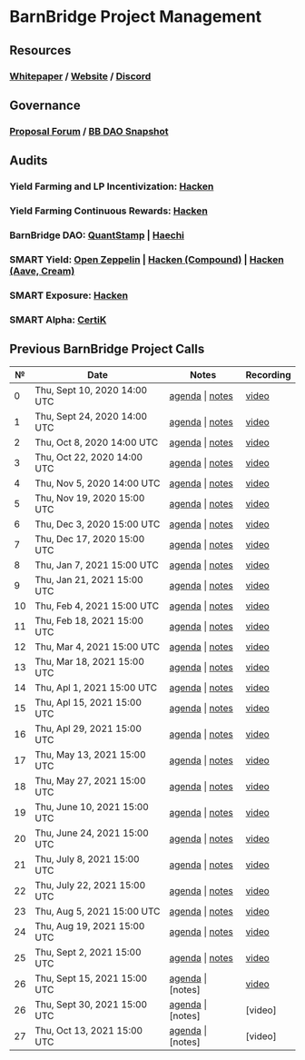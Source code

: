 # **BarnBridge Project Management**

## **Resources**
### [Whitepaper](https://github.com/BarnBridge/BarnBridge-Whitepaper) / [Website](https://barnbridge.com/) / [Discord](https://discord.gg/s9Z6HJH)

## **Governance**
### [Proposal Forum](https://forum.barnbridge.com/) / [BB DAO Snapshot](https://signal.barnbridge.com/)

## **Audits**
### Yield Farming and LP Incentivization: [Hacken](https://github.com/BarnBridge/BarnBridge-PM/blob/master/audits/BarnBridge%20Yield%20Farming%20audit%20by%20Hacken.pdf)
### Yield Farming Continuous Rewards: [Hacken](https://github.com/BarnBridge/BarnBridge-PM/blob/master/audits/BarnBridge%20Yield%20Farming%20Continuous%20audit%20by%20Hacken.pdf)
### BarnBridge DAO: [QuantStamp](https://github.com/BarnBridge/BarnBridge-PM/blob/master/audits/BarnBridge%20DAO%20audit%20by%20Quanstamp.pdf) | [Haechi](https://github.com/BarnBridge/BarnBridge-PM/blob/master/audits/BarnBridge%20DAO%20audit%20by%20Haechi.pdf)
### SMART Yield: [Open Zeppelin](https://github.com/BarnBridge/BarnBridge-PM/blob/master/audits/BarnBridge%20SMART%20Yield%20audit%20by%20Open%20Zeppelin.pdf) | [Hacken (Compound)](https://github.com/BarnBridge/BarnBridge-PM/blob/master/audits/BarnBridge%20SMART%20Yield%20(compound)%20audit%20by%20Hacken.pdf) | [Hacken (Aave, Cream)](https://github.com/BarnBridge/BarnBridge-PM/blob/master/audits/BarnBridge%20SMART%20Yield%20(aave%2Bcream)%20audit%20by%20Hacken.pdf)
### SMART Exposure: [Hacken](https://github.com/BarnBridge/BarnBridge-PM/blob/master/audits/BarnBridge%20SMART%20Exposure%20audit%20by%20Hacken.pdf)
### SMART Alpha: [CertiK](https://github.com/BarnBridge/BarnBridge-PM/blob/master/audits/BarnBridge%20SMART%20Alpha%20audit%20by%20Certik.pdf)


## Previous BarnBridge Project Calls

 №  | Date                             | Notes          | Recording            |
--- | -------------------------------- | -------------- | -------------------- |
 0  | Thu, Sept 10, 2020 14:00 UTC       | [agenda](https://github.com/BarnBridge/BarnBridge-PM/issues/1) \| [notes](https://github.com/BarnBridge/BarnBridge-PM/blob/master/BB-Project-calls/call_000.md)     | [video](https://youtu.be/Q3N1o2W6-CM) |
 1  | Thu, Sept 24, 2020 14:00 UTC       | [agenda](https://github.com/BarnBridge/BarnBridge-PM/issues/3) \| [notes](https://github.com/BarnBridge/BarnBridge-PM/blob/master/BB-Project-calls/call_001.md)     | [video](https://youtu.be/T2mtewbFmq4) |
 2  | Thu, Oct 8, 2020 14:00 UTC       | [agenda](https://github.com/BarnBridge/BarnBridge-PM/issues/4) \| [notes](https://github.com/BarnBridge/BarnBridge-PM/blob/master/BB-Project-calls/call_002.md)     | [video](https://youtu.be/E1BIXjJ8Zqo) |
 3  | Thu, Oct 22, 2020 14:00 UTC       | [agenda](https://github.com/BarnBridge/BarnBridge-PM/issues/5) \| [notes](https://github.com/BarnBridge/BarnBridge-PM/blob/master/BB-Project-calls/call_003.md)     | [video](https://youtu.be/F2ourmSS3NA) | 
 4  | Thu, Nov 5, 2020 14:00 UTC       | [agenda](https://github.com/BarnBridge/BarnBridge-PM/issues/6) \| [notes](https://github.com/BarnBridge/BarnBridge-PM/blob/master/BB-Project-calls/call_004.md)     | [video](https://youtu.be/A_ekgo85kE8) | 
 5  | Thu, Nov 19, 2020 15:00 UTC       | [agenda](https://github.com/BarnBridge/BarnBridge-PM/issues/7) \| [notes](https://github.com/BarnBridge/BarnBridge-PM/blob/master/BB-Project-calls/call_005.md)     | [video](https://youtu.be/Zu372iqTrvI) |  
 6  | Thu, Dec 3, 2020 15:00 UTC       | [agenda](https://github.com/BarnBridge/BarnBridge-PM/issues/8) \| [notes](https://github.com/BarnBridge/BarnBridge-PM/blob/master/BB-Project-calls/call_006.md)     | [video](https://youtu.be/-skbfvP8S8s) |   
 7  | Thu, Dec 17, 2020 15:00 UTC       | [agenda](https://github.com/BarnBridge/BarnBridge-PM/issues/10) \| [notes](https://github.com/BarnBridge/BarnBridge-PM/blob/master/BB-Project-calls/call_007.md)     | [video](https://youtu.be/fcgkyIF4iQM) |   
 8  | Thu, Jan 7, 2021 15:00 UTC       | [agenda](https://github.com/BarnBridge/BarnBridge-PM/issues/11) \| [notes](https://github.com/BarnBridge/BarnBridge-PM/blob/master/BB-Project-calls/call_008.md)     | [video](https://youtu.be/MZsCqMeeWaM) |   
 9  | Thu, Jan 21, 2021 15:00 UTC       | [agenda](https://github.com/BarnBridge/BarnBridge-PM/issues/13) \| [notes](https://github.com/BarnBridge/BarnBridge-PM/blob/master/BB-Project-calls/call_009.md)     | [video](https://youtu.be/qP4SSKuDFOs) |   
 10  | Thu, Feb 4, 2021 15:00 UTC       | [agenda](https://github.com/BarnBridge/BarnBridge-PM/issues/15) \| [notes](https://github.com/BarnBridge/BarnBridge-PM/blob/master/BB-Project-calls/call_010.md)     | [video](https://youtu.be/MsVhLDbkWsI) |   
 11  | Thu, Feb 18, 2021 15:00 UTC       | [agenda](https://github.com/BarnBridge/BarnBridge-PM/issues/17) \| [notes](https://github.com/BarnBridge/BarnBridge-PM/blob/master/BB-Project-calls/call_011.md)     | [video](https://youtu.be/ZTXCwv5D0IU) |  
 12  | Thu, Mar 4, 2021 15:00 UTC       | [agenda](https://github.com/BarnBridge/BarnBridge-PM/issues/19) \| [notes](https://github.com/BarnBridge/BarnBridge-PM/blob/master/BB-Project-calls/call_012.md)     | [video](https://youtu.be/BOaQjcWRqjI) |  
 13  | Thu, Mar 18, 2021 15:00 UTC       | [agenda](https://github.com/BarnBridge/BarnBridge-PM/issues/21) \| [notes](https://github.com/BarnBridge/BarnBridge-PM/blob/master/BB-Project-calls/call_013.md)     | [video](https://www.youtube.com/watch?v=ZyrHf_VIygA&t=8s) |  
 14  | Thu, Apl 1, 2021 15:00 UTC       | [agenda](https://github.com/BarnBridge/BarnBridge-PM/issues/23) \| [notes](https://github.com/BarnBridge/BarnBridge-PM/blob/master/BB-Project-calls/call_014.md)     | [video](https://youtu.be/3iA3uQqp-t4) |  
 15  | Thu, Apl 15, 2021 15:00 UTC       | [agenda](https://github.com/BarnBridge/BarnBridge-PM/issues/25) \| [notes](https://github.com/BarnBridge/BarnBridge-PM/blob/master/BB-Project-calls/call_015.md)     | [video](https://www.youtube.com/watch?v=_QIrenVqreo) | 
 16  | Thu, Apl 29, 2021 15:00 UTC       | [agenda](https://github.com/BarnBridge/BarnBridge-PM/issues/27) \| [notes](https://github.com/BarnBridge/BarnBridge-PM/blob/master/BB-Project-calls/call_016.md)     | [video](https://www.youtube.com/watch?v=DgTUvvK4vt0) | 
 17  | Thu, May 13, 2021 15:00 UTC       | [agenda](https://github.com/BarnBridge/BarnBridge-PM/issues/28) \| [notes](https://github.com/BarnBridge/BarnBridge-PM/blob/master/BB-Project-calls/call_017.md)     | [video](https://www.youtube.com/watch?v=eBbDtDl2p3A) | 
 18  | Thu, May 27, 2021 15:00 UTC       | [agenda](https://github.com/BarnBridge/BarnBridge-PM/issues/31) \| [notes](https://github.com/BarnBridge/BarnBridge-PM/blob/master/BB-Project-calls/call_018.md)     | [video](https://youtu.be/5GkPZjRZOAE) | 
 19  | Thu, June 10, 2021 15:00 UTC       | [agenda](https://github.com/BarnBridge/BarnBridge-PM/issues/33) \| [notes](https://github.com/BarnBridge/BarnBridge-PM/blob/master/BB-Project-calls/call_019.md)     | [video](https://www.youtube.com/watch?v=4dMYdgv8-PY) | 
 20  | Thu, June 24, 2021 15:00 UTC       | [agenda](https://github.com/BarnBridge/BarnBridge-PM/issues/35) \| [notes](https://github.com/BarnBridge/BarnBridge-PM/blob/master/BB-Project-calls/call_020.md)     | [video](https://www.youtube.com/watch?v=eR_FLOH956E) | 
 21  | Thu, July 8, 2021 15:00 UTC       | [agenda](https://github.com/BarnBridge/BarnBridge-PM/issues/37) \| [notes](https://github.com/BarnBridge/BarnBridge-PM/blob/master/BB-Project-calls/call_021.md)     | [video](https://youtu.be/9DCZE4b-2Hc) | 
 22  | Thu, July 22, 2021 15:00 UTC       | [agenda](https://github.com/BarnBridge/BarnBridge-PM/issues/39) \| [notes](https://github.com/BarnBridge/BarnBridge-PM/blob/master/BB-Project-calls/call_022.md)     | [video](https://youtu.be/jpY00FyNY5Q) | 
 23  | Thu, Aug 5, 2021 15:00 UTC       | [agenda](https://github.com/BarnBridge/BarnBridge-PM/issues/42) \| [notes](https://github.com/BarnBridge/BarnBridge-PM/blob/master/BB-Project-calls/call_023.md)     | [video](https://youtu.be/7cqnKg__dp8) | 
 24  | Thu, Aug 19, 2021 15:00 UTC       | [agenda](https://github.com/BarnBridge/BarnBridge-PM/issues/46) \| [notes](https://github.com/BarnBridge/BarnBridge-PM/blob/master/BB-Project-calls/call_024.md)     | [video](https://youtu.be/s1p0JXutaVg) | 
 25  | Thu, Sept 2, 2021 15:00 UTC       | [agenda](https://github.com/BarnBridge/BarnBridge-PM/issues/47) \| [notes](https://github.com/BarnBridge/BarnBridge-PM/blob/master/BB-Project-calls/call_025.md)     | [video](https://youtu.be/E0nlS9S8VGA) | 
 26  | Thu, Sept 15, 2021 15:00 UTC       | [agenda](https://github.com/BarnBridge/BarnBridge-PM/issues/50) \| [notes]     | [video](https://youtu.be/ajQrc3FFOsk) | 
 26  | Thu, Sept 30, 2021 15:00 UTC       | [agenda](https://github.com/BarnBridge/BarnBridge-PM/issues/51) \| [notes]     | [video] | 
 27  | Thu, Oct 13, 2021 15:00 UTC       | [agenda](https://github.com/BarnBridge/BarnBridge-PM/issues/52) \| [notes]     | [video] | 

